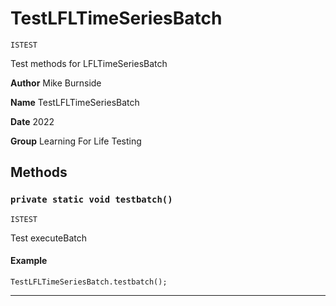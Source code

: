 # TestLFLTimeSeriesBatch

`ISTEST`

Test methods for LFLTimeSeriesBatch

**Author** Mike Burnside

**Name** TestLFLTimeSeriesBatch

**Date** 2022

**Group** Learning For Life Testing

## Methods

### `private static void testbatch()`

`ISTEST`

Test executeBatch

#### Example

```apex
TestLFLTimeSeriesBatch.testbatch();
```

---

